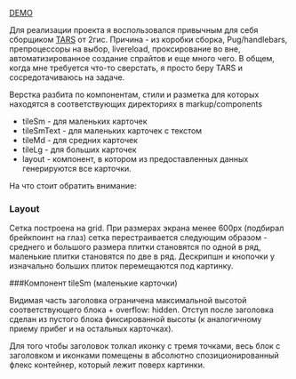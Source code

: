 [DEMO](https://mrpq.github.io/shri_adaptive/builds/demo/index.html)

Для реализации проекта я воспользовался привычным для себя сборщиком [TARS](https://github.com/tars/tars/blob/master/README_RU.md) от 2гис. Причина - из коробки сборка, Pug/handlebars, препроцессоры на выбор, livereload, проксирование во вне, автоматизированное создание спрайтов и еще много чего. В общем, когда мне требуется что-то сверстать, я просто беру TARS и сосредотачиваюсь на задаче.

Верстка разбита по компонентам, стили и разметка для которых находятся в соответствующих директориях в markup/components

* tileSm - для маленьких карточек
* tileSmText - для маленьких карточек с текстом
* tileMd - для средних карточек
* tileLg - для больших карточек
* layout - компонент, в котором из предоставленных данных генерируются все карточки.

На что стоит обратить внимание:

### Layout

Сетка построена на grid. При размерах экрана менее 600px (подбирал брейкпоинт на глаз) сетка перестраивается следующим образом - среднего и большого размера плитки становятся по одной в ряд, маленькие плитки становятся по две в ряд. Дескрипшн и кнопочки у изначально больших плиток перемещаются под картинку.

###Компонент tileSm (маленькие карточки)

Видимая часть заголовка ограничена максимальной высотой соответствующего блока + overflow: hidden. Отступ после заголовка сделан из пустого блока фиксированной высоты (к аналогичному приему прибег и на остальных карточках).

Для того чтобы заголовок толкал иконку с тремя точками, весь блок с заголовком и иконками помещены в абсолютно спозиционированный флекс контейнер, который лежит поверх картинки.
